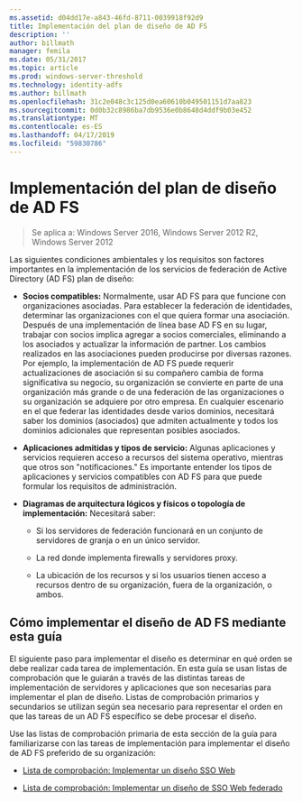 ```yaml
---
ms.assetid: d04dd17e-a843-46fd-8711-0039918f92d9
title: Implementación del plan de diseño de AD FS
description: ''
author: billmath
manager: femila
ms.date: 05/31/2017
ms.topic: article
ms.prod: windows-server-threshold
ms.technology: identity-adfs
ms.author: billmath
ms.openlocfilehash: 31c2e048c3c125d0ea60610b049501151d7aa823
ms.sourcegitcommit: 0d0b32c8986ba7db9536e0b8648d4ddf9b03e452
ms.translationtype: MT
ms.contentlocale: es-ES
ms.lasthandoff: 04/17/2019
ms.locfileid: "59830786"
---
```

# <a name="implementing-your-ad-fs-design-plan"></a>Implementación del plan de diseño de AD FS

>Se aplica a: Windows Server 2016, Windows Server 2012 R2, Windows Server 2012

Las siguientes condiciones ambientales y los requisitos son factores importantes en la implementación de los servicios de federación de Active Directory \(AD FS\) plan de diseño:  
  
-   **Socios compatibles:** Normalmente, usar AD FS para que funcione con organizaciones asociadas. Para establecer la federación de identidades, determinar las organizaciones con el que quiera formar una asociación. Después de una implementación de línea base AD FS en su lugar, trabajar con socios implica agregar a socios comerciales, eliminando a los asociados y actualizar la información de partner. Los cambios realizados en las asociaciones pueden producirse por diversas razones. Por ejemplo, la implementación de AD FS puede requerir actualizaciones de asociación si su compañero cambia de forma significativa su negocio, su organización se convierte en parte de una organización más grande o de una federación de las organizaciones o su organización se adquiere por otro empresa. En cualquier escenario en el que federar las identidades desde varios dominios, necesitará saber los dominios \(asociados\) que admiten actualmente y todos los dominios adicionales que representan posibles asociados.  
  
-   **Aplicaciones admitidas y tipos de servicio:** Algunas aplicaciones y servicios requieren acceso a recursos del sistema operativo, mientras que otros son "notificaciones." Es importante entender los tipos de aplicaciones y servicios compatibles con AD FS para que puede formular los requisitos de administración.  
  
-   **Diagramas de arquitectura lógicos y físicos o topología de implementación:** Necesitará saber:  
  
    -   Si los servidores de federación funcionará en un conjunto de servidores de granja o en un único servidor.  
  
    -   La red donde implementa firewalls y servidores proxy.  
  
    -   La ubicación de los recursos y si los usuarios tienen acceso a recursos dentro de su organización, fuera de la organización, o ambos.  
  
## <a name="how-to-implement-your-ad-fs-design-using-this-guide"></a>Cómo implementar el diseño de AD FS mediante esta guía  
El siguiente paso para implementar el diseño es determinar en qué orden se debe realizar cada tarea de implementación. En esta guía se usan listas de comprobación que le guiarán a través de las distintas tareas de implementación de servidores y aplicaciones que son necesarias para implementar el plan de diseño. Listas de comprobación primarios y secundarios se utilizan según sea necesario para representar el orden en que las tareas de un AD FS específico se debe procesar el diseño.  
  
Use las listas de comprobación primaria de esta sección de la guía para familiarizarse con las tareas de implementación para implementar el diseño de AD FS preferido de su organización:  
  
-   [Lista de comprobación: Implementar un diseño SSO Web](Checklist--Implementing-a-Web-SSO-Design.md)  
  
-   [Lista de comprobación: Implementar un diseño de SSO Web federado](Checklist--Implementing-a-Federated-Web-SSO-Design.md)  
